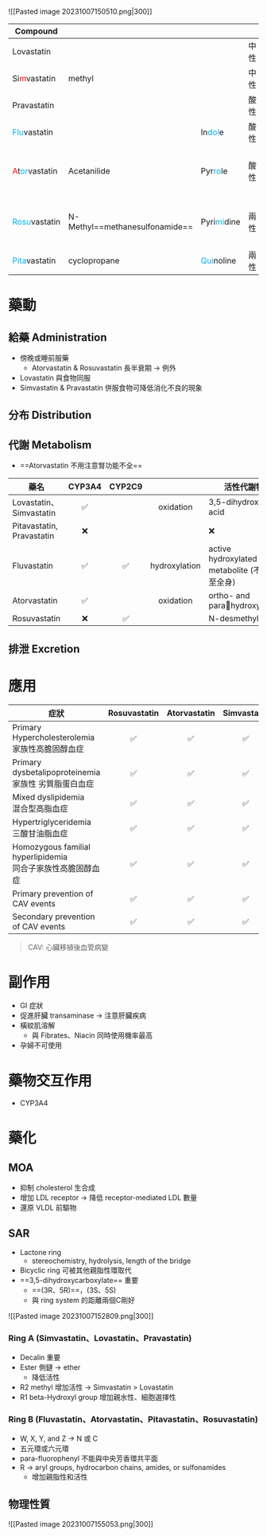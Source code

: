 ![[Pasted image 20231007150510.png|300]]

| Compound                                        |                            |            |      |          |
| ----------------------------------------------- | -------------------------- | ---------- | ---- | -------- |
| Lovastatin                                      |                            |            | 中性 |          |
| Si<span style="color:#ff0000">m</span>vastatin  | methyl                     |            | 中性 |          |
| Pravastatin                                     |                            |            | 酸性 |          |
| <span style="color:#00b0f0">Flu</span>vastatin                                     |                            | In<span style="color:#00b0f0">dol</span>e     | 酸性 |          |
| <span style="color:#ff0000">A</span>t<span style="color:#00b0f0">or</span>vastatin | Acetanilide                | Pyr<span style="color:#00b0f0">ro</span>le    | 酸性 | 長半衰期 |
| <span style="color:#00b0f0">Rosu</span>vastatin                                    | N-Methyl==methanesulfonamide== | Pyri<span style="color:#00b0f0">mi</span>dine | 兩性 | 長半衰期         |
| <span style="color:#00b0f0">Pita</span>vastatin                                    | cyclopropane               | <span style="color:#00b0f0">Qui</span>noline  | 兩性 |          |
# 藥動
## 給藥 Administration
- 傍晚或睡前服藥
	- Atorvastatin & Rosuvastatin 長半衰期 $\rightarrow$ 例外
- Lovastatin 與食物同服
- Simvastatin & Pravastatin 併服食物可降低消化不良的現象
## 分布 Distribution
## 代謝 Metabolism
- ==Atorvastatin 不用注意腎功能不全==

| 藥名                      | CYP3A4 | CYP2C9 |  | 活性代謝物                                    |
| ------------------------- |:------:|:------:|:-------------:| --------------------------------------------- |
| Lovastatin、Simvastatin   |   ✅   |        |    oxidation           | 3,5-dihydroxy acid                            |
| Pitavastatin, Pravastatin |   ❌   |        |               | ❌                                            |
| Fluvastatin               |   ✅   |   ✅   |     hydroxylation       | active hydroxylated metabolite (不循環至全身) |
| Atorvastatin              |   ✅   |        |   oxidation            | ortho- and parahydroxylated                  |
| Rosuvastatin              |   ❌   |   ✅   |               | N-desmethyl                                   |
## 排泄 Excretion
# 應用
| 症狀                                                           | Rosuvastatin | Atorvastatin | Simvastatin | Pravastatin | Lovastatin | Fluvastatin | Pitavastatin |
| -------------------------------------------------------------- |:------------:|:------------:|:-----------:|:-----------:|:----------:|:-----------:|:------------:|
| Primary Hypercholesterolemia<br>家族性高膽固醇血症             |      ✅      |      ✅      |     ✅      |     ✅      |     ✅     |     ✅      |      ✅      |
| Primary dysbetalipoproteinemia<br>家族性 劣質脂蛋白血症        |      ✅      |      ✅      |     ✅      |     ✅      |            |             |              |
| Mixed dyslipidemia<br>混合型高脂血症                           |      ✅      |      ✅      |     ✅      |     ✅      |     ✅     |     ✅      |      ✅      |
| Hypertriglyceridemia<br>三酸甘油脂血症                         |      ✅      |      ✅      |     ✅      |     ✅      |            |             |      ✅      |
| Homozygous familial hyperlipidemia<br>同合子家族性高膽固醇血症 |      ✅      |      ✅      |     ✅      |             |            |             |              |
| Primary prevention of CAV events                               |      ✅      |      ✅      |     ✅      |     ✅      |     ✅     |             |              |
| Secondary prevention of CAV events                             |      ✅      |      ✅      |     ✅      |     ✅      |     ✅     |     ✅      |              |
> CAV: 心臟移植後血管病變
# 副作用
- GI 症狀
- 促進肝臟 transaminase $\rightarrow$ 注意肝臟疾病
- 橫紋肌溶解
	- 與 Fibrates、Niacin 同時使用機率最高
- 孕婦不可使用
# 藥物交互作用
- CYP3A4
# 藥化
## MOA
- 抑制 cholesterol 生合成
- 增加 LDL receptor $\rightarrow$ 降低 receptor-mediated LDL 數量
- 還原 VLDL 前驅物
## SAR
- Lactone ring
	- stereochemistry, hydrolysis, length of the bridge
- Bicyclic ring 可被其他親脂性環取代
- ==3,5-dihydroxycarboxylate== 重要
	- ==(3R、5R)==，(3S、5S)
	- 與 ring system 的距離兩個C剛好

![[Pasted image 20231007152809.png|300]]
### Ring A (Simvastatin、Lovastatin、Pravastatin)
- Decalin 重要
- Ester 側鏈 $\rightarrow$ ether 
	- 降低活性
- R2 methyl 增加活性 $\rightarrow$ Simvastatin > Lovastatin
- R1 beta-Hydroxyl group 增加親水性、細胞選擇性
### Ring B (Fluvastatin、Atorvastatin、Pitavastatin、Rosuvastatin)
- W, X, Y, and Z $\rightarrow$ N 或 C
- 五元環或六元環
- para-fluorophenyl 不能與中央芳香環共平面
- R $\rightarrow$ aryl groups, hydrocarbon chains, amides, or sulfonamides
	- 增加親脂性和活性
## 物理性質
![[Pasted image 20231007155053.png|300]]